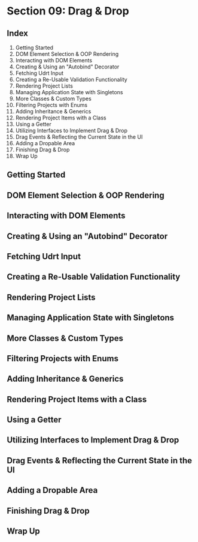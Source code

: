 Section 09: Drag & Drop
========================================

Index
----------------------------------------
1. Getting Started
2. DOM Element Selection & OOP Rendering
3. Interacting with DOM Elements
4. Creating & Using an "Autobind" Decorator
5. Fetching Udrt Input
6. Creating a Re-Usable Validation Functionality
7. Rendering Project Lists
8. Managing Application State with Singletons
9. More Classes & Custom Types
10. Filtering Projects with Enums
11. Adding Inheritance & Generics
12. Rendering Project Items with a Class
13. Using a Getter
14. Utilizing Interfaces to Implement Drag & Drop
15. Drag Events & Reflecting the Current State in the UI
16. Adding a Dropable Area
17. Finishing Drag & Drop
18. Wrap Up

Getting Started
----------------
DOM Element Selection & OOP Rendering
----------------
Interacting with DOM Elements
----------------
Creating & Using an "Autobind" Decorator
----------------
Fetching Udrt Input
----------------
Creating a Re-Usable Validation Functionality
----------------
Rendering Project Lists
----------------
Managing Application State with Singletons
----------------
More Classes & Custom Types
----------------
Filtering Projects with Enums
----------------
Adding Inheritance & Generics
----------------
Rendering Project Items with a Class
----------------
Using a Getter
----------------
Utilizing Interfaces to Implement Drag & Drop
----------------
Drag Events & Reflecting the Current State in the UI
----------------
Adding a Dropable Area
----------------
Finishing Drag & Drop
----------------
Wrap Up
----------------
